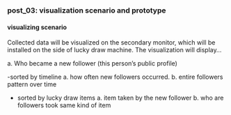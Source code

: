 ### post_03: visualization scenario and prototype

#### visualizing scenario
Collected data will be visualized on the secondary monitor, which will be installed on the side of lucky draw machine. The visualization will display…

a. Who became a new follower (this person’s public profile)
 
-sorted by timeline
a. how often new followers occurred.
b. entire followers pattern over time


- sorted by lucky draw items
a. item taken by the new follower
b. who are followers took same kind of item
